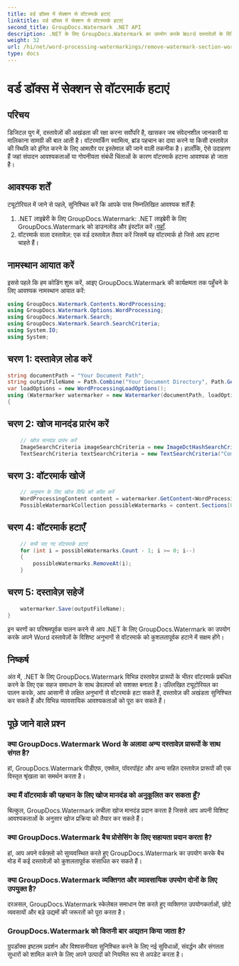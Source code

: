 ```yaml
---
title: वर्ड डॉक्स में सेक्शन से वॉटरमार्क हटाएं
linktitle: वर्ड डॉक्स में सेक्शन से वॉटरमार्क हटाएं
second_title: GroupDocs.Watermark .NET API
description: .NET के लिए GroupDocs.Watermark का उपयोग करके Word दस्तावेज़ों के विशिष्ट अनुभागों से वॉटरमार्क हटाने का तरीका जानें। व्यापक ट्यूटोरियल यहां उपलब्ध है।
weight: 32
url: /hi/net/word-processing-watermarkings/remove-watermark-section-word-docs/
type: docs
---
```

# वर्ड डॉक्स में सेक्शन से वॉटरमार्क हटाएं

## परिचय
डिजिटल युग में, दस्तावेज़ों की अखंडता की रक्षा करना सर्वोपरि है, खासकर जब संवेदनशील जानकारी या मालिकाना सामग्री की बात आती है। वॉटरमार्किंग स्वामित्व, ब्रांड पहचान का दावा करने या किसी दस्तावेज़ की स्थिति को इंगित करने के लिए आमतौर पर इस्तेमाल की जाने वाली तकनीक है। हालाँकि, ऐसे उदाहरण हैं जहां संपादन आवश्यकताओं या गोपनीयता संबंधी चिंताओं के कारण वॉटरमार्क हटाना आवश्यक हो जाता है।
## आवश्यक शर्तें
ट्यूटोरियल में जाने से पहले, सुनिश्चित करें कि आपके पास निम्नलिखित आवश्यक शर्तें हैं:
1.  .NET लाइब्रेरी के लिए GroupDocs.Watermark: .NET लाइब्रेरी के लिए GroupDocs.Watermark को डाउनलोड और इंस्टॉल करें।[यहाँ](https://releases.groupdocs.com/Watermark/net/).
2. वॉटरमार्क वाला दस्तावेज़: एक वर्ड दस्तावेज़ तैयार करें जिसमें वह वॉटरमार्क हो जिसे आप हटाना चाहते हैं।

## नामस्थान आयात करें
इससे पहले कि हम कोडिंग शुरू करें, आइए GroupDocs.Watermark की कार्यक्षमता तक पहुँचने के लिए आवश्यक नामस्थान आयात करें:
```csharp
using GroupDocs.Watermark.Contents.WordProcessing;
using GroupDocs.Watermark.Options.WordProcessing;
using GroupDocs.Watermark.Search;
using GroupDocs.Watermark.Search.SearchCriteria;
using System.IO;
using System;
```
## चरण 1: दस्तावेज़ लोड करें
```csharp
string documentPath = "Your Document Path";
string outputFileName = Path.Combine("Your Document Directory", Path.GetFileName(documentPath));
var loadOptions = new WordProcessingLoadOptions();
using (Watermarker watermarker = new Watermarker(documentPath, loadOptions))
{
```
## चरण 2: खोज मानदंड प्रारंभ करें
```csharp
    // खोज मानदंड प्रारंभ करें
    ImageSearchCriteria imageSearchCriteria = new ImageDctHashSearchCriteria(Constants.LogoPng);
    TextSearchCriteria textSearchCriteria = new TextSearchCriteria("Company Name");
```
## चरण 3: वॉटरमार्क खोजें
```csharp
    // अनुभाग के लिए खोज विधि को कॉल करें
    WordProcessingContent content = watermarker.GetContent<WordProcessingContent>();
    PossibleWatermarkCollection possibleWatermarks = content.Sections[0].Search(textSearchCriteria.Or(imageSearchCriteria));
```
## चरण 4: वॉटरमार्क हटाएँ
```csharp
    // सभी पाए गए वॉटरमार्क हटाएं
    for (int i = possibleWatermarks.Count - 1; i >= 0; i--)
    {
        possibleWatermarks.RemoveAt(i);
    }
```
## चरण 5: दस्तावेज़ सहेजें
```csharp
    watermarker.Save(outputFileName);
}
```
इन चरणों का परिश्रमपूर्वक पालन करने से आप .NET के लिए GroupDocs.Watermark का उपयोग करके अपने Word दस्तावेज़ों के विशिष्ट अनुभागों से वॉटरमार्क को कुशलतापूर्वक हटाने में सक्षम होंगे।

## निष्कर्ष
अंत में, .NET के लिए GroupDocs.Watermark विभिन्न दस्तावेज़ प्रारूपों के भीतर वॉटरमार्क प्रबंधित करने के लिए एक सहज समाधान के साथ डेवलपर्स को सशक्त बनाता है। उल्लिखित ट्यूटोरियल का पालन करके, आप आसानी से लक्षित अनुभागों से वॉटरमार्क हटा सकते हैं, दस्तावेज़ की अखंडता सुनिश्चित कर सकते हैं और विभिन्न व्यावसायिक आवश्यकताओं को पूरा कर सकते हैं।
## पूछे जाने वाले प्रश्न
### क्या GroupDocs.Watermark Word के अलावा अन्य दस्तावेज़ प्रारूपों के साथ संगत है?
हां, GroupDocs.Watermark पीडीएफ, एक्सेल, पॉवरपॉइंट और अन्य सहित दस्तावेज़ प्रारूपों की एक विस्तृत श्रृंखला का समर्थन करता है।
### क्या मैं वॉटरमार्क की पहचान के लिए खोज मानदंड को अनुकूलित कर सकता हूँ?
बिल्कुल, GroupDocs.Watermark लचीला खोज मानदंड प्रदान करता है जिससे आप अपनी विशिष्ट आवश्यकताओं के अनुसार खोज प्रक्रिया को तैयार कर सकते हैं।
### क्या GroupDocs.Watermark बैच प्रोसेसिंग के लिए सहायता प्रदान करता है?
हां, आप अपने वर्कफ़्लो को सुव्यवस्थित करते हुए GroupDocs.Watermark का उपयोग करके बैच मोड में कई दस्तावेज़ों को कुशलतापूर्वक संसाधित कर सकते हैं।
### क्या GroupDocs.Watermark व्यक्तिगत और व्यावसायिक उपयोग दोनों के लिए उपयुक्त है?
दरअसल, GroupDocs.Watermark स्केलेबल समाधान पेश करते हुए व्यक्तिगत उपयोगकर्ताओं, छोटे व्यवसायों और बड़े उद्यमों की जरूरतों को पूरा करता है।
### GroupDocs.Watermark को कितनी बार अद्यतन किया जाता है?
ग्रुपडॉक्स इष्टतम प्रदर्शन और विश्वसनीयता सुनिश्चित करने के लिए नई सुविधाओं, संवर्द्धन और संगतता सुधारों को शामिल करने के लिए अपने उत्पादों को नियमित रूप से अपडेट करता है।